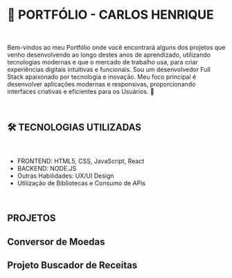 <h1>🚀 PORTFÓLIO - CARLOS HENRIQUE</h1>
<br>
<p>Bem-vindos ao meu Portfólio onde você encontrará alguns dos projetos que venho desenvolvendo ao longo destes anos de aprendizado, utilizando
tecnologias modernas e que o mercado de trabalho usa, para criar experiências digitais intuitivas e funcionais. Sou um desenvolvedor
Full Stack apaixonado por tecnologia e inovação. Meu foco principal é desenvolver aplicações modernas e responsivas, proporcionando interfaces
criativas e eficientes para os Usuários. 🎨 </p>
<br>
<h2>🛠️ TECNOLOGIAS UTILIZADAS</h2>
<br>
<ul>
  <li>FRONTEND: HTML5, CSS, JavaScript, React</li>
  <li>BACKEND: NODE.JS</li>
  <li>Outras Habilidades: UX/UI Design</li>
  <li>Utilização de Bibliotecas e Consumo de APis</li>
</ul>
<br>
<h2>PROJETOS</h2>
<h2>Conversor de Moedas</h2>
<h2>Projeto Buscador de Receitas</h2>

                                  
